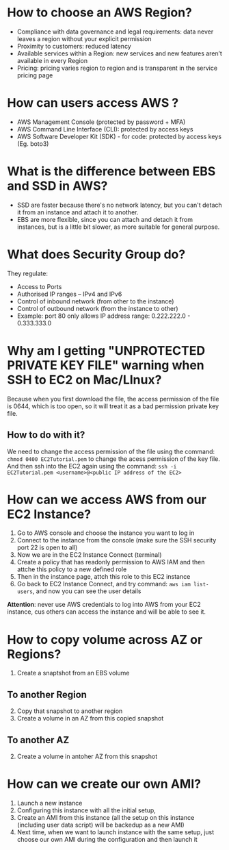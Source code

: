# How to choose an AWS Region?
- Compliance with  data  governance  and  legal requirements:  data  never  leaves  a  region  without your  explicit  permission 
- Proximity to  customers:  reduced  latency
- Available  services within  a  Region:  new  services and  new  features  aren’t  available  in  every  Region
- Pricing:  pricing  varies  region  to  region  and  is transparent  in  the  service  pricing  page

# How can users access AWS ?
- AWS Management Console (protected by password + MFA)
- AWS Command Line Interface (CLI): protected by access keys
- AWS Software Developer Kit (SDK) - for code: protected by access keys (Eg. boto3)

# What is the difference between EBS and SSD in AWS?
- SSD are faster because there's no network latency, but you can't detach it from an instance and attach it to another. 
- EBS are more flexible, since you can attach and detach it from instances, but is a little bit slower, as more suitable for general purpose.

# What does Security Group do?
They regulate:
- Access to Ports
- Authorised IP ranges – IPv4 and IPv6
- Control of inbound network (from other to the instance)
- Control of outbound network (from the instance to other)
- Example: port 80 only allows IP address range: 0.222.222.0 - 0.333.333.0

# Why am I getting "UNPROTECTED PRIVATE KEY FILE" warning when SSH to EC2 on Mac/LInux?
Because when you first download the file, the access permission of the file is 0644, which is too open, so it will treat it as a bad permission private key file.   
## How to do with it?
We need to change the access permission of the file using the command:
`chmod 0400 EC2Tutorial.pem` to change the acess permission of the key file.   
And then ssh into the EC2 again using the command: `ssh -i EC2Tutorial.pem <username>@<public IP address of the EC2>`

# How can we access AWS from our EC2 Instance?
1. Go to AWS console and choose the instance you want to log in
2. Connect to the instance from the console (make sure the SSH security port 22 is open to all)
3. Now we are in the EC2 Instance Connect (terminal)
4. Create a policy that has readonly permission to AWS IAM and then attche this policy to a new defined role
5. Then in the instance page, attch this role to this EC2 instance
6. Go back to EC2 Instance Connect, and try command: `aws iam list-users`, and now you can see the user details

**Attention**: never use AWS credentials to log into AWS from your EC2 instance, cus others can access the instance and will be able to see it.

# How to copy volume across AZ or Regions?
1. Create a snaptshot from an EBS volume
## To another Region
2. Copy that snapshot to another region
3. Create a volume in an AZ from this copied snapshot

## To another AZ
2. Create a volume in antoher AZ from this snapshot


# How can we create our own AMI?
1. Launch a new instance
2. Configuring this instance with all the initial setup, 
3. Create an AMI from this instance (all the setup on this instance (including user data script) will be backedup as a new AMI)
4. Next time, when we want to launch instance with the same setup, just choose our own AMI during the configuration and then launch it
